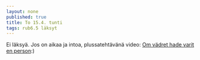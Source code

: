 ```yaml
---
layout: none
published: true
title: To 15.4. tunti
tags: rub6.5 läksyt
---
```

Ei läksyä. Jos on aikaa ja intoa, plussatehtävänä video: 
[Om vädret hade varit en person](https://www.youtube.com/watch?v=8fh2KUF9y1I):)